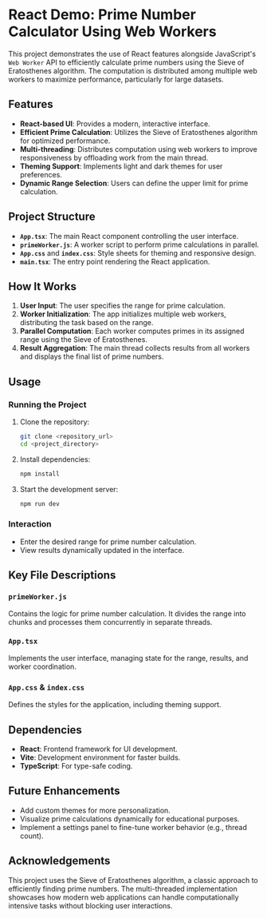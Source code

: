 # React Demo: Prime Number Calculator Using Web Workers

This project demonstrates the use of React features alongside JavaScript's `Web Worker` API to efficiently calculate prime numbers using the Sieve of Eratosthenes algorithm. The computation is distributed among multiple web workers to maximize performance, particularly for large datasets.

## Features

- **React-based UI**: Provides a modern, interactive interface.
- **Efficient Prime Calculation**: Utilizes the Sieve of Eratosthenes algorithm for optimized performance.
- **Multi-threading**: Distributes computation using web workers to improve responsiveness by offloading work from the main thread.
- **Theming Support**: Implements light and dark themes for user preferences.
- **Dynamic Range Selection**: Users can define the upper limit for prime calculation.

## Project Structure

- **`App.tsx`**: The main React component controlling the user interface.
- **`primeWorker.js`**: A worker script to perform prime calculations in parallel.
- **`App.css`** and **`index.css`**: Style sheets for theming and responsive design.
- **`main.tsx`**: The entry point rendering the React application.

## How It Works

1. **User Input**: The user specifies the range for prime calculation.
2. **Worker Initialization**: The app initializes multiple web workers, distributing the task based on the range.
3. **Parallel Computation**: Each worker computes primes in its assigned range using the Sieve of Eratosthenes.
4. **Result Aggregation**: The main thread collects results from all workers and displays the final list of prime numbers.

## Usage

### Running the Project
1. Clone the repository:
   ```bash
   git clone <repository_url>
   cd <project_directory>
   ```
2. Install dependencies:
   ```bash
   npm install
   ```
3. Start the development server:
   ```bash
   npm run dev
   ```

### Interaction
- Enter the desired range for prime number calculation.
- View results dynamically updated in the interface.

## Key File Descriptions

### `primeWorker.js`
Contains the logic for prime number calculation. It divides the range into chunks and processes them concurrently in separate threads.

### `App.tsx`
Implements the user interface, managing state for the range, results, and worker coordination.

### `App.css` & `index.css`
Defines the styles for the application, including theming support.

## Dependencies

- **React**: Frontend framework for UI development.
- **Vite**: Development environment for faster builds.
- **TypeScript**: For type-safe coding.

## Future Enhancements

- Add custom themes for more personalization.
- Visualize prime calculations dynamically for educational purposes.
- Implement a settings panel to fine-tune worker behavior (e.g., thread count).

## Acknowledgements

This project uses the Sieve of Eratosthenes algorithm, a classic approach to efficiently finding prime numbers. The multi-threaded implementation showcases how modern web applications can handle computationally intensive tasks without blocking user interactions.
